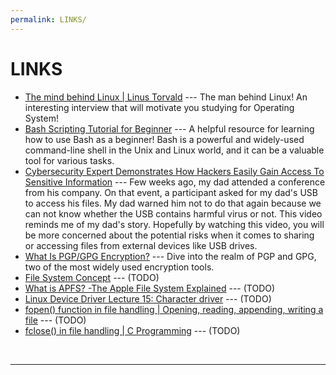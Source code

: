 ```yaml
---
permalink: LINKS/
---
```


# LINKS

* [The mind behind Linux | Linus Torvald](https://youtu.be/o8NPllzkFhE?si=LFS2qQDOsI4H1Po1) --- 
The man behind Linux! An interesting interview that will motivate you studying for Operating System!
* [Bash Scripting Tutorial for Beginner](https://youtu.be/tK9Oc6AEnR4?si=PgCeVxj2v0PJ4KMx) --- A helpful resource for learning how to use Bash as a beginner!
  Bash is a powerful and widely-used command-line shell in the Unix and Linux world, and it can be a valuable tool for various tasks.
* [Cybersecurity Expert Demonstrates How Hackers Easily Gain Access To Sensitive Information](https://youtu.be/aP8yrkkLWlM?si=0P1K3wKFYE6--uCq) --- Few weeks ago, my dad attended a conference from his company. On that event, a participant asked for my dad's USB to access his files. My dad warned him not to do that again because we can not know whether the USB contains harmful virus or not. This video reminds me of my dad's story. Hopefully by watching this video, you will be more concerned about the potential risks when it comes to sharing or accessing files from external devices like USB drives.
* [What Is PGP/GPG Encryption?](https://youtu.be/1-MPcUHhXoc?si=-hkoh03F45Jjy11M) --- Dive into the realm of PGP and GPG, two of the most widely used encryption tools.
* [File System Concept](https://youtu.be/mzUyMy7Ihk0?si=usXwDf_yw9bi6RvP) --- (TODO)
* [What is APFS? -The Apple File System Explained](https://youtu.be/9I7fg930Deg?si=-bZaBi2hq5Pg6u9L) --- (TODO)
* [Linux Device Driver Lecture 15: Character driver](https://youtu.be/R5qSTZA0PuY?si=lZT6f-kWmK4uUgfl) --- (TODO)
* [fopen() function in file handling | Opening, reading, appending, writing a file](https://youtu.be/2hGwxTffyKg?si=GO5s4Occ322JXkqH) --- (TODO)
* [fclose() in file handling | C Programming](https://youtu.be/ff1stAEVUN8?si=0BXrNIAZpglO0e-b) --- (TODO)
<br>
<hr>
